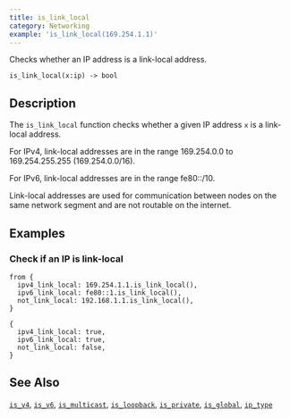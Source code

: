 ```yaml
---
title: is_link_local
category: Networking
example: 'is_link_local(169.254.1.1)'
---
```


Checks whether an IP address is a link-local address.

```tql
is_link_local(x:ip) -> bool
```

## Description

The `is_link_local` function checks whether a given IP address `x` is a
link-local address.

For IPv4, link-local addresses are in the range 169.254.0.0 to 169.254.255.255
(169.254.0.0/16).

For IPv6, link-local addresses are in the range fe80::/10.

Link-local addresses are used for communication between nodes on the same
network segment and are not routable on the internet.

## Examples

### Check if an IP is link-local

```tql
from {
  ipv4_link_local: 169.254.1.1.is_link_local(),
  ipv6_link_local: fe80::1.is_link_local(),
  not_link_local: 192.168.1.1.is_link_local(),
}
```

```tql
{
  ipv4_link_local: true,
  ipv6_link_local: true,
  not_link_local: false,
}
```

## See Also

[`is_v4`](/reference/functions/is_v4),
[`is_v6`](/reference/functions/is_v6),
[`is_multicast`](/reference/functions/is_multicast),
[`is_loopback`](/reference/functions/is_loopback),
[`is_private`](/reference/functions/is_private),
[`is_global`](/reference/functions/is_global),
[`ip_type`](/reference/functions/ip_type)